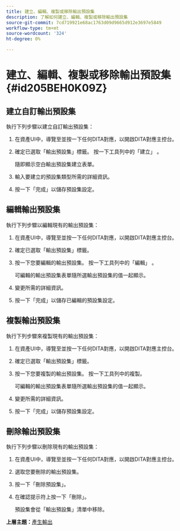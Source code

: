```yaml
---
title: 建立、編輯、複製或移除輸出預設集
description: 了解如何建立、編輯、複製或移除輸出預設集
source-git-commit: 7cd719921e68ac1763d09d9665d912e3697e5849
workflow-type: tm+mt
source-wordcount: '324'
ht-degree: 0%

---
```



# 建立、編輯、複製或移除輸出預設集 {#id205BEH0K09Z}

## 建立自訂輸出預設集

執行下列步驟以建立自訂輸出預設集：

1. 在資產UI中，導覽至並按一下任何DITA對應，以開啟DITA對應主控台。

1. 確定已選取「輸出預設集」標籤。 按一下工具列中的「建立」 。

   隨即顯示空白輸出預設集建立表單。

1. 輸入要建立的預設集類型所需的詳細資訊。

1. 按一下「完成」以儲存預設集設定。


## 編輯輸出預設集

執行下列步驟以編輯現有的輸出預設集：

1. 在資產UI中，導覽至並按一下任何DITA對應，以開啟DITA對應主控台。

1. 確定已選取「輸出預設集」標籤。

1. 按一下您要編輯的輸出預設集。 按一下工具列中的「編輯」 。

   可編輯的輸出預設集表單隨所選輸出預設集的值一起顯示。

1. 變更所需的詳細資訊。

1. 按一下「完成」以儲存已編輯的預設集設定。


## 複製輸出預設集

執行下列步驟來複製現有的輸出預設集：

1. 在資產UI中，導覽至並按一下任何DITA對應，以開啟DITA對應主控台。

1. 確定已選取「輸出預設集」標籤。

1. 按一下您要複製的輸出預設集。 按一下工具列中的複製。

   可編輯的輸出預設集表單隨所選輸出預設集的值一起顯示。

1. 變更所需的詳細資訊。

1. 按一下「完成」以儲存預設集設定。


## 刪除輸出預設集

執行下列步驟以刪除現有的輸出預設集：

1. 在資產UI中，導覽至並按一下任何DITA對應，以開啟DITA對應主控台。

1. 選取您要刪除的輸出預設集。

1. 按一下「刪除預設集」。

1. 在確認提示符上按一下「刪除」。

   預設集會從「輸出預設集」清單中移除。


**上層主題：**[&#x200B;產生輸出](generate-output.md)

